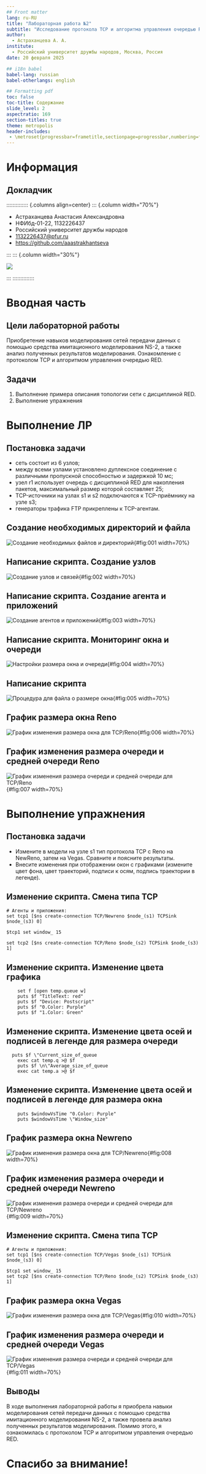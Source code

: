 ```yaml
---
## Front matter
lang: ru-RU
title: "Лабораторная работа №2"
subtitle: "Исследование протокола TCP и алгоритма управления очередью RED"
author: 
  - Астраханцева А. А.
institute:
  - Российский университет дружбы народов, Москва, Россия
date: 20 февраля 2025

## i18n babel
babel-lang: russian
babel-otherlangs: english

## Formatting pdf
toc: false
toc-title: Содержание
slide_level: 2
aspectratio: 169
section-titles: true
theme: metropolis
header-includes:
 - \metroset{progressbar=frametitle,sectionpage=progressbar,numbering=fraction}
---
```


# Информация

## Докладчик

:::::::::::::: {.columns align=center}
::: {.column width="70%"}

  * Астраханцева Анастасия Александровна
  * НФИбд-01-22, 1132226437
  * Российский университет дружбы народов
  * [1132226437@pfur.ru](mailto:1132226437@pfur.ru)
  * <https://github.com/aaastrakhantseva>

:::
::: {.column width="30%"}

![](./image/nastya.jpg)

:::
::::::::::::::

# Вводная часть

## Цели лабораторной работы

Приобретение навыков моделирования сетей передачи данных с помощью средства имитационного моделирования NS-2, а также анализ полученных результатов моделирования. Ознакомление с протоколом TCP и алгоритмом управления очередью RED.

## Задачи

1. Выполнение примера описания топологии сети с дисциплиной RED.
2. Выполнение упражнения

# Выполнение ЛР

## Постановка задачи

- сеть состоит из 6 узлов;
-  между всеми узлами установлено дуплексное соединение с различными пропускной способностью и задержкой 10 мс;
- узел r1 использует очередь с дисциплиной RED для накопления пакетов, максимальный размер которой составляет 25;
- TCP-источники на узлах s1 и s2 подключаются к TCP-приёмнику на узле s3;
- генераторы трафика FTP прикреплены к TCP-агентам.

## Создание необходимых директорий и файла

![Создание необходимых файлов и директорий](image/1.jpg){#fig:001 width=70%}

## Написание скрипта. Создание узлов

![Создание узлов и связей](image/2.jpg){#fig:002 width=70%}

## Написание скрипта. Создание агента и приложений

![Создание агентов и приложений](image/3.jpg){#fig:003 width=70%}

## Написание скрипта. Мониторинг окна и очереди

![Настройки размера окна и очереди](image/4.jpg){#fig:004 width=70%}

## Написание скрипта

![Процедура для файла о размере окна](image/5.jpg){#fig:005 width=70%}

## График размера окна Reno

![График изменения размера окна для TCP/Reno](image/6.jpg){#fig:006 width=70%}

## График изменения размера очереди и средней очереди Reno

![График изменения размера очереди и средней очереди для TCP/Reno](image/7.jpg){#fig:007 width=70%}

# Выполнение упражнения

## Постановка задачи

- Измените в модели на узле s1 тип протокола TCP с Reno на NewReno, затем на Vegas. Сравните и поясните результаты.
- Внесите изменения при отображении окон с графиками (измените цвет фона, цвет траекторий, подписи к осям, подпись траектории в легенде).

## Изменение скрипта. Смена типа TCP

```
# Агенты и приложения:
set tcp1 [$ns create-connection TCP/Newreno $node_(s1) TCPSink $node_(s3) 0]

$tcp1 set window_ 15

set tcp2 [$ns create-connection TCP/Reno $node_(s2) TCPSink $node_(s3) 1]

```

## Изменение скрипта. Изменение цвета графика

```
    set f [open temp.queue w]
    puts $f "TitleText: red"
    puts $f "Device: Postscript"
    puts $f "0.Color: Purple"
    puts $f "1.Color: Green"
```

## Изменение скрипта. Изменение цвета осей и подписей в легенде для размера очереди

```
  puts $f \"Current_size_of_queue
    exec cat temp.q >@ $f
    puts $f \n\"Average_size_of_queue
    exec cat temp.a >@ $f
```

## Изменение скрипта. Изменение цвета осей и подписей в легенде для размера окна

```
    puts $windowVsTime "0.Color: Purple"
    puts $windowVsTime \"Window_size"
```

## График размера окна Newreno

![График изменения размера окна для TCP/Newreno](image/10.jpg){#fig:008 width=70%}

## График изменения размера очереди и средней очереди Newreno

![График изменения размера очереди и средней очереди для TCP/Newreno](image/11.jpg){#fig:009 width=70%}

## Изменение скрипта. Смена типа TCP

```
# Агенты и приложения:
set tcp1 [$ns create-connection TCP/Vegas $node_(s1) TCPSink $node_(s3) 0]

$tcp1 set window_ 15
set tcp2 [$ns create-connection TCP/Reno $node_(s2) TCPSink $node_(s3) 1]

```

## График размера окна Vegas

![График изменения размера окна для TCP/Vegas](image/12.jpg){#fig:010 width=70%}

## График изменения размера очереди и средней очереди Vegas

![График изменения размера очереди и средней очереди для TCP/Vegas](image/13.jpg){#fig:011 width=70%}

## Выводы

В ходе выполнения лабораторной работы я приобрела навыки моделирования сетей передачи данных с помощью средства имитационного моделирования NS-2, а также провела анализ полученных результатов моделирования. Помимо этого, я ознакомилась с протоколом TCP и алгоритмом управления очередью RED.


# Спасибо за внимание!
